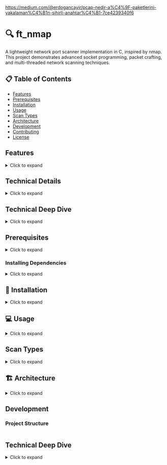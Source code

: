 https://medium.com/@erdogancayir/pcap-nedir-a%C4%9F-paketlerini-yakalaman%C4%B1n-sihirli-anahtar%C4%B1-7ce4239340f6


# 🔍 ft_nmap

A lightweight network port scanner implementation in C, inspired by nmap. This project demonstrates advanced socket programming, packet crafting, and multi-threaded network scanning techniques.

## 📋 Table of Contents
- [Features](#features)
- [Prerequisites](#prerequisites)
- [Installation](#installation)
- [Usage](#usage)
- [Scan Types](#scan-types)
- [Architecture](#architecture)
- [Development](#development)
- [Contributing](#contributing)
- [License](#license)

## Features
<details>
<summary>Click to expand</summary>

- **Multiple Scan Types**
  - TCP SYN scan (half-open)
  - TCP NULL scan
  - TCP FIN scan
  - TCP XMAS scan
  - TCP ACK scan
  - UDP scan

- **Advanced Capabilities**
  - Port range scanning
  - Service name detection
  - Multi-threaded scanning (up to 250 threads)
  - Real-time packet capture using libpcap
  - Comprehensive port status reporting

- **User-Friendly Interface**
  - Intuitive command-line interface
  - Detailed scan results
  - Progress indication
  - Service name mapping
</details>

## Technical Details
<details>
<summary>Click to expand</summary>

## Prerequisites
<details>
<summary>Click to expand</summary>

- C compiler (gcc/clang)
- Make
- libpcap development library
- Root privileges (for raw socket operations)
</details>

### Installing Dependencies
<details>
<summary>Click to expand</summary>

**macOS:**
```bash
brew install libpcap
```

**Ubuntu/Debian:**
```bash
sudo apt-get install libpcap-dev
```

**CentOS/RHEL:**
```bash
sudo yum install libpcap-devel
```
</details>

## 🚀 Installation
<details>
<summary>Click to expand</summary>

1. Clone the repository:
```bash
git clone https://github.com/yourusername/ft_nmap.git
cd ft_nmap
```

2. Build the project:
```bash
make
```

3. Run with appropriate permissions:
```bash
sudo ./ft_nmap [OPTIONS]
```
</details>

## 💻 Usage
<details>
<summary>Click to expand</summary>

### Basic Syntax
```bash
./ft_nmap [OPTIONS]
```

### Options

| Option | Description | Example | Required |
|--------|-------------|---------|----------|
| `--help` | Display this help screen | `./ft_nmap --help` | No |
| `--ports` | Ports to scan. Can be specified in three formats:<br>1. Range: `start-end`<br>2. List: `port1,port2,port3`<br>3. Mixed: `port1,start-end,port2` | `--ports 70-90`<br>`--ports 80,443,8080`<br>`--ports 70,75-85,90` | Yes |
| `--ip` | Target IP address in dot notation | `--ip 192.168.1.1` | Yes |
| `--file` | File containing IP addresses (one per line) | `--file targets.txt` | No |
| `--speedup` | Number of parallel threads (1-250) | `--speedup 70` | No (default: 1) |
| `--scan` | Scan types to perform. Can be one or more of:<br>SYN, NULL, FIN, XMAS, ACK, UDP<br>Multiple types can be combined with commas | `--scan SYN`<br>`--scan SYN,UDP`<br>`--scan SYN,NULL,FIN,XMAS,ACK,UDP` | Yes |

### Examples

1. Basic SYN scan:
```bash
sudo ./ft_nmap --ip 192.168.1.1 --speedup 70 --port 70-90 --scan SYN
```

2. Multiple scan types:
```bash
sudo ./ft_nmap --ip 192.168.1.1 --speedup 200 --port 75-85
```

3. Scan multiple ports with specific scan types:
```bash
sudo ./ft_nmap --ip 192.168.1.1 --speedup 100 --port 80,443,8080 --scan SYN,UDP
```

4. Scan from file with multiple ranges:
```bash
sudo ./ft_nmap --file targets.txt --speedup 150 --port 20-25,80,443,3306 --scan SYN,ACK
```

### Output Format
```
Scan Configurations
Target Ip-Address : x.x.x.x
No of Ports to scan : 20
Scans to be performed : SYN
No of threads : 70

Open ports:
Port Service Name (if applicable) Results Conclusion
----------------------------------------------------------------------------------------
80 http SYN(Open) Open

Closed/Filtered/Unfiltered ports:
Port Service Name (if applicable) Results Conclusion
----------------------------------------------------------------------------------------
90 Unassigned SYN(Filtered) Filtered
```
</details>

## Scan Types
<details>
<summary>Click to expand</summary>

### TCP Scans
- **SYN Scan**: Half-open scan, sends SYN packet
- **NULL Scan**: Sends packet with no flags
- **FIN Scan**: Sends packet with FIN flag
- **XMAS Scan**: Sends packet with FIN, PSH, and URG flags
- **ACK Scan**: Sends packet with ACK flag

### UDP Scan
- Sends UDP packet
- Detects ICMP port unreachable messages
</details>

## 🏗️ Architecture
<details>
<summary>Click to expand</summary>

### Core Components
1. **Job Queue System**
   - Thread-safe task distribution
   - Dynamic job allocation
   - Producer-consumer pattern

2. **Packet Capture**
   - Real-time packet monitoring
   - libpcap integration
   - Thread-safe result processing

3. **Scanning Engine**
   - Multi-threaded port scanning
   - Custom packet crafting
   - Result aggregation

### Threading Model
- Main thread: Job distribution and result collection
- Worker threads: Port scanning
- Sniffer thread: Packet capture

### Job Queue System

The Job Queue is a central component that manages the distribution of scanning tasks across multiple threads. It implements a producer-consumer pattern to ensure efficient and thread-safe task distribution.

#### How It Works

1. **Job Creation**
   - Main thread creates jobs based on:
     - Port ranges (e.g., 70-90)
     - Scan types (e.g., SYN, UDP)
     - Target IP addresses

2. **Job Structure**
```c
typedef struct s_job {
    uint16_t port;           // Port to scan
    uint8_t scan_type;       // Type of scan (SYN, NULL, etc.)
    char *target_ip;         // Target IP address
    struct s_job *next;      // Next job in queue
} t_job;
```

#### Visual Representation

```mermaid
graph TD
    A[Main Thread] -->|Creates Jobs| B[Job Queue]
    B -->|Distributes| C[Worker Thread 1]
    B -->|Distributes| D[Worker Thread 2]
    B -->|Distributes| E[Worker Thread N]
    C -->|Results| F[Shared Results]
    D -->|Results| F
    E -->|Results| F
    G[Sniffer Thread] -->|Packet Data| F
```

#### Example Job Matrix

For a scan with:
- Ports: 80, 443
- Scan Types: SYN, UDP
- Target IP: 192.168.1.1

The job queue will contain:

| Job ID | Port | Scan Type | Target IP    |
|--------|------|-----------|--------------|
| 1      | 80   | SYN       | 192.168.1.1 |
| 2      | 80   | UDP       | 192.168.1.1 |
| 3      | 443  | SYN       | 192.168.1.1 |
| 4      | 443  | UDP       | 192.168.1.1 |

#### Benefits

1. **Efficiency**
   - Dynamic job distribution
   - No idle threads
   - Optimal resource utilization

2. **Thread Safety**
   - Mutex-protected queue access
   - Condition variables for synchronization
   - No race conditions

3. **Scalability**
   - Easy to add more worker threads
   - Automatic load balancing
   - Configurable thread count

4. **Reliability**
   - No job duplication
   - No missed jobs
   - Graceful error handling
</details>

## Development

### Project Structure
```
```
</details>

## Technical Deep Dive
<details>
<summary>Click to expand</summary>

### Low-Level Port Scanning Implementation

This section provides a detailed technical explanation of how ft_nmap implements low-level port scanning using raw sockets and libpcap, focusing on packet behavior and response handling.

#### Core Components

1. **Raw Socket Implementation**
   ```c
   // Raw socket creation for packet crafting
   int sock = socket(AF_INET, SOCK_RAW, IPPROTO_TCP);
   if (sock < 0) {
       perror("Socket creation failed");
       exit(EXIT_FAILURE);
   }
   ```

2. **Packet Capture Setup**
   ```c
   // BPF filter for capturing responses
   char filter_exp[256];
   snprintf(filter_exp, sizeof(filter_exp),
            "(tcp and src host %s and (tcp[tcpflags] & (tcp-syn|tcp-ack|tcp-rst) != 0)) or "
            "(icmp and src host %s) or "
            "(udp and src host %s)",
            target_ip, target_ip, target_ip);
   ```

#### Response Analysis

1. **TCP Response Types**
   - **SYN-ACK Response**
     - Indicates an open port
     - Target is accepting connections
     - Scanner sends RST to close connection (half-open scan)
     ```c
     if (tcp_flags & TH_SYN && tcp_flags & TH_ACK) {
         port_status = PORT_OPEN;
         send_rst_packet();  // Close connection
     }
     ```

   - **RST Response**
     - Indicates a closed port
     - Target actively rejecting connection
     ```c
     if (tcp_flags & TH_RST) {
         port_status = PORT_CLOSED;
     }
     ```

   - **No Response**
     - Indicates a filtered port
     - Implement timeout mechanism
     ```c
     if (time_diff > SCAN_TIMEOUT_SECONDS) {
         port_status = PORT_FILTERED;
     }
     ```

2. **ICMP Message Handling**
   - **Destination Unreachable (Type 3)**
     - Code 3: Port Unreachable
     - Code 13: Communication Administratively Prohibited
     ```c
     if (icmp_type == 3) {
         switch (icmp_code) {
             case 3:  // Port Unreachable
                 port_status = PORT_CLOSED;
                 break;
             case 13: // Administratively Prohibited
                 port_status = PORT_FILTERED;
                 break;
         }
     }
     ```

#### Implementation Best Practices

1. **Timeout Handling**
   ```c
   #define SCAN_TIMEOUT_SECONDS 10
   typedef struct s_scan_result {
       time_t sent_time;
       char *status;
       // ... other fields
   } t_scan_result;
   ```

2. **Thread Synchronization**
   ```c
   pthread_mutex_t result_mutex = PTHREAD_MUTEX_INITIALIZER;
   void update_port_status(int port, char *status) {
       pthread_mutex_lock(&result_mutex);
       // Update status
       pthread_mutex_unlock(&result_mutex);
   }
   ```

3. **Resource Management**
   ```c
   void cleanup_resources(void) {
       close(raw_socket);
       pcap_close(handle);
       free_port_results();
       pthread_mutex_destroy(&result_mutex);
   }
   ```

#### Common Implementation Challenges

1. **Firewall Interactions**
   - Firewalls may:
     - Drop packets silently
     - Send ICMP Type 3 Code 13
     - Rate-limit responses
     - Block specific ports

2. **Network Conditions**
   - Handle network congestion
   - Account for varying response times
   - Implement retry mechanisms
   - Consider bandwidth limitations

3. **System Limitations**
   - Raw socket permissions
   - Resource constraints
   - Thread management
   - Memory usage

#### Performance Optimization

1. **Efficient Packet Capture**
   ```c
   // Set buffer size for packet capture
   pcap_set_buffer_size(handle, 65536);
   // Set immediate mode
   pcap_set_immediate_mode(handle, 1);
   ```

2. **Thread Pool Management**
   ```c
   #define MAX_THREADS 250
   typedef struct s_thread_pool {
       pthread_t threads[MAX_THREADS];
       int active_threads;
       // ... other fields
   } t_thread_pool;
   ```

3. **Memory Optimization**
   ```c
   // Pre-allocate packet buffers
   char *packet_buffer = malloc(MAX_PACKET_SIZE);
   // Reuse buffers for multiple scans
   memset(packet_buffer, 0, MAX_PACKET_SIZE);
   ```

#### Debugging Tips

1. **Packet Inspection**
   ```c
   void print_packet_details(const u_char *packet, int len) {
       struct ip *ip_header = (struct ip *)packet;
       struct tcphdr *tcp_header = (struct tcphdr *)(packet + sizeof(struct ip));
       // Print packet details
   }
   ```

2. **Response Analysis**
   ```c
   void analyze_response(const u_char *packet, int len) {
       // Check packet type
       // Analyze flags
       // Update port status
   }
   ```

3. **Error Handling**
   ```c
   void handle_scan_error(int error_code) {
       switch (error_code) {
           case SOCKET_ERROR:
               // Handle socket errors
               break;
           case CAPTURE_ERROR:
               // Handle capture errors
               break;
           // ... other cases
       }
   }
   ```

This technical deep dive provides implementation details and best practices for developers building similar low-level port scanners. The examples demonstrate proper handling of various response types, resource management, and performance optimization techniques.
</details>

## Prerequisites
<details>
<summary>Click to expand</summary>

- C compiler (gcc/clang)
- Make
- libpcap development library
- Root privileges (for raw socket operations)
</details>

### Installing Dependencies
<details>
<summary>Click to expand</summary>

**macOS:**
```bash
brew install libpcap
```

**Ubuntu/Debian:**
```bash
sudo apt-get install libpcap-dev
```

**CentOS/RHEL:**
```bash
sudo yum install libpcap-devel
```
</details>

## 🚀 Installation
<details>
<summary>Click to expand</summary>

1. Clone the repository:
```bash
git clone https://github.com/yourusername/ft_nmap.git
cd ft_nmap
```

2. Build the project:
```bash
make
```

3. Run with appropriate permissions:
```bash
sudo ./ft_nmap [OPTIONS]
```
</details>

## 💻 Usage
<details>
<summary>Click to expand</summary>

### Basic Syntax
```bash
./ft_nmap [OPTIONS]
```

### Options

| Option | Description | Example | Required |
|--------|-------------|---------|----------|
| `--help` | Display this help screen | `./ft_nmap --help` | No |
| `--ports` | Ports to scan. Can be specified in three formats:<br>1. Range: `start-end`<br>2. List: `port1,port2,port3`<br>3. Mixed: `port1,start-end,port2` | `--ports 70-90`<br>`--ports 80,443,8080`<br>`--ports 70,75-85,90` | Yes |
| `--ip` | Target IP address in dot notation | `--ip 192.168.1.1` | Yes |
| `--file` | File containing IP addresses (one per line) | `--file targets.txt` | No |
| `--speedup` | Number of parallel threads (1-250) | `--speedup 70` | No (default: 1) |
| `--scan` | Scan types to perform. Can be one or more of:<br>SYN, NULL, FIN, XMAS, ACK, UDP<br>Multiple types can be combined with commas | `--scan SYN`<br>`--scan SYN,UDP`<br>`--scan SYN,NULL,FIN,XMAS,ACK,UDP` | Yes |

### Examples

1. Basic SYN scan:
```bash
sudo ./ft_nmap --ip 192.168.1.1 --speedup 70 --port 70-90 --scan SYN
```

2. Multiple scan types:
```bash
sudo ./ft_nmap --ip 192.168.1.1 --speedup 200 --port 75-85
```

3. Scan multiple ports with specific scan types:
```bash
sudo ./ft_nmap --ip 192.168.1.1 --speedup 100 --port 80,443,8080 --scan SYN,UDP
```

4. Scan from file with multiple ranges:
```bash
sudo ./ft_nmap --file targets.txt --speedup 150 --port 20-25,80,443,3306 --scan SYN,ACK
```

### Output Format
```
Scan Configurations
Target Ip-Address : x.x.x.x
No of Ports to scan : 20
Scans to be performed : SYN
No of threads : 70

Open ports:
Port Service Name (if applicable) Results Conclusion
----------------------------------------------------------------------------------------
80 http SYN(Open) Open

Closed/Filtered/Unfiltered ports:
Port Service Name (if applicable) Results Conclusion
----------------------------------------------------------------------------------------
90 Unassigned SYN(Filtered) Filtered
```
</details>

## Scan Types
<details>
<summary>Click to expand</summary>

### TCP Scans
- **SYN Scan**: Half-open scan, sends SYN packet
- **NULL Scan**: Sends packet with no flags
- **FIN Scan**: Sends packet with FIN flag
- **XMAS Scan**: Sends packet with FIN, PSH, and URG flags
- **ACK Scan**: Sends packet with ACK flag

### UDP Scan
- Sends UDP packet
- Detects ICMP port unreachable messages
</details>

## 🏗️ Architecture
<details>
<summary>Click to expand</summary>

### Core Components
1. **Job Queue System**
   - Thread-safe task distribution
   - Dynamic job allocation
   - Producer-consumer pattern

2. **Packet Capture**
   - Real-time packet monitoring
   - libpcap integration
   - Thread-safe result processing

3. **Scanning Engine**
   - Multi-threaded port scanning
   - Custom packet crafting
   - Result aggregation

### Threading Model
- Main thread: Job distribution and result collection
- Worker threads: Port scanning
- Sniffer thread: Packet capture

### Job Queue System

The Job Queue is a central component that manages the distribution of scanning tasks across multiple threads. It implements a producer-consumer pattern to ensure efficient and thread-safe task distribution.

#### How It Works

1. **Job Creation**
   - Main thread creates jobs based on:
     - Port ranges (e.g., 70-90)
     - Scan types (e.g., SYN, UDP)
     - Target IP addresses

2. **Job Structure**
```c
typedef struct s_job {
    uint16_t port;           // Port to scan
    uint8_t scan_type;       // Type of scan (SYN, NULL, etc.)
    char *target_ip;         // Target IP address
    struct s_job *next;      // Next job in queue
} t_job;
```

#### Visual Representation

```mermaid
graph TD
    A[Main Thread] -->|Creates Jobs| B[Job Queue]
    B -->|Distributes| C[Worker Thread 1]
    B -->|Distributes| D[Worker Thread 2]
    B -->|Distributes| E[Worker Thread N]
    C -->|Results| F[Shared Results]
    D -->|Results| F
    E -->|Results| F
    G[Sniffer Thread] -->|Packet Data| F
```

#### Example Job Matrix

For a scan with:
- Ports: 80, 443
- Scan Types: SYN, UDP
- Target IP: 192.168.1.1

The job queue will contain:

| Job ID | Port | Scan Type | Target IP    |
|--------|------|-----------|--------------|
| 1      | 80   | SYN       | 192.168.1.1 |
| 2      | 80   | UDP       | 192.168.1.1 |
| 3      | 443  | SYN       | 192.168.1.1 |
| 4      | 443  | UDP       | 192.168.1.1 |

#### Benefits

1. **Efficiency**
   - Dynamic job distribution
   - No idle threads
   - Optimal resource utilization

2. **Thread Safety**
   - Mutex-protected queue access
   - Condition variables for synchronization
   - No race conditions

3. **Scalability**
   - Easy to add more worker threads
   - Automatic load balancing
   - Configurable thread count

4. **Reliability**
   - No job duplication
   - No missed jobs
   - Graceful error handling
</details>

## Development

### Project Structure
```
```
</details>

## Technical Deep Dive
<details>
<summary>Click to expand</summary>

### Low-Level Port Scanning Implementation

This section provides a detailed technical explanation of how ft_nmap implements low-level port scanning using raw sockets and libpcap, focusing on packet behavior and response handling.

#### Core Components

1. **Raw Socket Implementation**
   ```c
   // Raw socket creation for packet crafting
   int sock = socket(AF_INET, SOCK_RAW, IPPROTO_TCP);
   if (sock < 0) {
       perror("Socket creation failed");
       exit(EXIT_FAILURE);
   }
   ```

2. **Packet Capture Setup**
   ```c
   // BPF filter for capturing responses
   char filter_exp[256];
   snprintf(filter_exp, sizeof(filter_exp),
            "(tcp and src host %s and (tcp[tcpflags] & (tcp-syn|tcp-ack|tcp-rst) != 0)) or "
            "(icmp and src host %s) or "
            "(udp and src host %s)",
            target_ip, target_ip, target_ip);
   ```

#### Response Analysis

1. **TCP Response Types**
   - **SYN-ACK Response**
     - Indicates an open port
     - Target is accepting connections
     - Scanner sends RST to close connection (half-open scan)
     ```c
     if (tcp_flags & TH_SYN && tcp_flags & TH_ACK) {
         port_status = PORT_OPEN;
         send_rst_packet();  // Close connection
     }
     ```

   - **RST Response**
     - Indicates a closed port
     - Target actively rejecting connection
     ```c
     if (tcp_flags & TH_RST) {
         port_status = PORT_CLOSED;
     }
     ```

   - **No Response**
     - Indicates a filtered port
     - Implement timeout mechanism
     ```c
     if (time_diff > SCAN_TIMEOUT_SECONDS) {
         port_status = PORT_FILTERED;
     }
     ```

2. **ICMP Message Handling**
   - **Destination Unreachable (Type 3)**
     - Code 3: Port Unreachable
     - Code 13: Communication Administratively Prohibited
     ```c
     if (icmp_type == 3) {
         switch (icmp_code) {
             case 3:  // Port Unreachable
                 port_status = PORT_CLOSED;
                 break;
             case 13: // Administratively Prohibited
                 port_status = PORT_FILTERED;
                 break;
         }
     }
     ```

#### Implementation Best Practices

1. **Timeout Handling**
   ```c
   #define SCAN_TIMEOUT_SECONDS 10
   typedef struct s_scan_result {
       time_t sent_time;
       char *status;
       // ... other fields
   } t_scan_result;
   ```

2. **Thread Synchronization**
   ```c
   pthread_mutex_t result_mutex = PTHREAD_MUTEX_INITIALIZER;
   void update_port_status(int port, char *status) {
       pthread_mutex_lock(&result_mutex);
       // Update status
       pthread_mutex_unlock(&result_mutex);
   }
   ```

3. **Resource Management**
   ```c
   void cleanup_resources(void) {
       close(raw_socket);
       pcap_close(handle);
       free_port_results();
       pthread_mutex_destroy(&result_mutex);
   }
   ```

#### Common Implementation Challenges

1. **Firewall Interactions**
   - Firewalls may:
     - Drop packets silently
     - Send ICMP Type 3 Code 13
     - Rate-limit responses
     - Block specific ports

2. **Network Conditions**
   - Handle network congestion
   - Account for varying response times
   - Implement retry mechanisms
   - Consider bandwidth limitations

3. **System Limitations**
   - Raw socket permissions
   - Resource constraints
   - Thread management
   - Memory usage

#### Performance Optimization

1. **Efficient Packet Capture**
   ```c
   // Set buffer size for packet capture
   pcap_set_buffer_size(handle, 65536);
   // Set immediate mode
   pcap_set_immediate_mode(handle, 1);
   ```

2. **Thread Pool Management**
   ```c
   #define MAX_THREADS 250
   typedef struct s_thread_pool {
       pthread_t threads[MAX_THREADS];
       int active_threads;
       // ... other fields
   } t_thread_pool;
   ```

3. **Memory Optimization**
   ```c
   // Pre-allocate packet buffers
   char *packet_buffer = malloc(MAX_PACKET_SIZE);
   // Reuse buffers for multiple scans
   memset(packet_buffer, 0, MAX_PACKET_SIZE);
   ```

#### Debugging Tips

1. **Packet Inspection**
   ```c
   void print_packet_details(const u_char *packet, int len) {
       struct ip *ip_header = (struct ip *)packet;
       struct tcphdr *tcp_header = (struct tcphdr *)(packet + sizeof(struct ip));
       // Print packet details
   }
   ```

2. **Response Analysis**
   ```c
   void analyze_response(const u_char *packet, int len) {
       // Check packet type
       // Analyze flags
       // Update port status
   }
   ```

3. **Error Handling**
   ```c
   void handle_scan_error(int error_code) {
       switch (error_code) {
           case SOCKET_ERROR:
               // Handle socket errors
               break;
           case CAPTURE_ERROR:
               // Handle capture errors
               break;
           // ... other cases
       }
   }
   ```

This technical deep dive provides implementation details and best practices for developers building similar low-level port scanners. The examples demonstrate proper handling of various response types, resource management, and performance optimization techniques.
</details>
